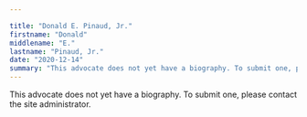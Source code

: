 ```yaml
---

title: "Donald E. Pinaud, Jr."
firstname: "Donald"
middlename: "E."
lastname: "Pinaud, Jr."
date: "2020-12-14"
summary: "This advocate does not yet have a biography. To submit one, please contact the site administrator."
---
```

This advocate does not yet have a biography. To submit one, please contact the site administrator.

